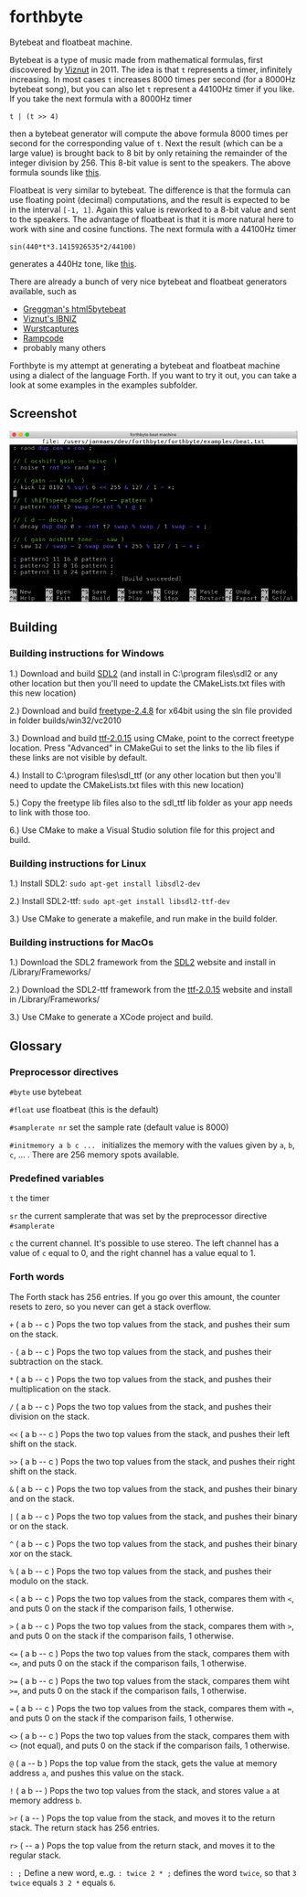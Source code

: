 # forthbyte
Bytebeat and floatbeat machine.

Bytebeat is a type of music made from mathematical formulas, first discovered by [Viznut](http://viznut.fi/en/) in 2011.
The idea is that `t` represents a timer, infinitely increasing. In most cases `t` increases 8000 times per second (for a 8000Hz bytebeat song), but you can also let `t` represent a 44100Hz timer if you like.
If you take the next formula with a 8000Hz timer

    t | (t >> 4)
    
then a bytebeat generator will compute the above formula 8000 times per second for the corresponding value of `t`. Next the result (which can be a large value) is brought back to 8 bit by only retaining the remainder of the integer division by 256. This 8-bit value is sent to the speakers. The above formula sounds like [this](https://greggman.com/downloads/examples/html5bytebeat/html5bytebeat.html#t=0&e=0&s=8000&bb=5d000001000c00000000000000003a080b8211271601699e47dc7a96bdeefffe47b000).

Floatbeat is very similar to bytebeat. The difference is that the formula can use floating point (decimal) computations, and the result is expected to be in the interval `[-1, 1]`. Again this value is reworked to a 8-bit value and sent to the speakers. The advantage of floatbeat is that it is more natural here to work with sine and cosine functions. The next formula with a 44100Hz timer

    sin(440*t*3.1415926535*2/44100)

generates a 440Hz tone, like [this](https://greggman.com/downloads/examples/html5bytebeat/html5bytebeat.html#t=1&e=0&s=44100&bb=5d000001001f0000000000000000399a4a1a8961f80549b689502166e2852d12e851ce4a54854c282dd601f86f25b2bfffd47d0000).

There are already a bunch of very nice bytebeat and floatbeat generators available, such as
- [Greggman's html5bytebeat](https://github.com/greggman/html5bytebeat)
- [Viznut's IBNIZ](http://pelulamu.net/ibniz/)
- [Wurstcaptures](http://wurstcaptures.untergrund.net/music/)
- [Rampcode](https://github.com/gabochi/rampcode)
- probably many others

Forthbyte is my attempt at generating a bytebeat and floatbeat machine using a dialect of the language Forth. If you want to try it out, you can take a look at some examples in the examples subfolder.

Screenshot
----------
![](images/forthbyte.png)

Building
--------
### Building instructions for Windows

1.) Download and build [SDL2](https://www.libsdl.org/) (and install in C:\program files\sdl2 or any other location but then you'll need to update the CMakeLists.txt files with this new location)

2.) Download and build [freetype-2.4.8](https://www.freetype.org/download.html) for x64bit using the sln file provided in folder builds/win32/vc2010

3.) Download and build [ttf-2.0.15](https://www.libsdl.org/projects/SDL_ttf/) using CMake, point to the correct freetype location. Press "Advanced" in CMakeGui to set the links to the lib files if these links are not visible by default.

4.) Install to C:\program files\sdl_ttf (or any other location but then you'll need to update the CMakeLists.txt files with this new location)

5.) Copy the freetype lib files also to the sdl_ttf lib folder as your app needs to link with those too.

6.) Use CMake to make a Visual Studio solution file for this project and build.

### Building instructions for Linux

1.) Install SDL2: `sudo apt-get install libsdl2-dev`

2.) Install SDL2-ttf: `sudo apt-get install libsdl2-ttf-dev`

3.) Use CMake to generate a makefile, and run make in the build folder.

### Building instructions for MacOs

1.) Download the SDL2 framework from the [SDL2](https://www.libsdl.org/) website and install in /Library/Frameworks/

2.) Download the SDL2-ttf framework from the [ttf-2.0.15](https://www.libsdl.org/projects/SDL_ttf/) website and install in /Library/Frameworks/

3.) Use CMake to generate a XCode project and build.

Glossary
--------

### Preprocessor directives

`#byte` use bytebeat

`#float` use floatbeat (this is the default)

`#samplerate nr` set the sample rate (default value is 8000)

`#initmemory a b c ... ` initializes the memory with the values given by `a`, `b`, `c`, ... . There are 256 memory spots available.

### Predefined variables

`t` the timer

`sr` the current samplerate that was set by the preprocessor directive `#samplerate`

`c` the current channel. It's possible to use stereo. The left channel has a value of `c` equal to 0, and the right channel has a value equal to 1.

### Forth words

The Forth stack has 256 entries. If you go over this amount, the counter resets to zero, so you never can get a stack overflow.

`+` ( a b -- c ) Pops the two top values from the stack, and pushes their sum on the stack.

`-` ( a b -- c )  Pops the two top values from the stack, and pushes their subtraction on the stack.

`*` ( a b -- c )  Pops the two top values from the stack, and pushes their multiplication on the stack.

`/` ( a b -- c )  Pops the two top values from the stack, and pushes their division on the stack.

`<<` ( a b -- c )  Pops the two top values from the stack, and pushes their left shift on the stack.

`>>` ( a b -- c )  Pops the two top values from the stack, and pushes their right shift on the stack.

`&` ( a b -- c )  Pops the two top values from the stack, and pushes their binary and on the stack.

`|` ( a b -- c )  Pops the two top values from the stack, and pushes their binary or on the stack.

`^` ( a b -- c )  Pops the two top values from the stack, and pushes their binary xor on the stack.

`%` ( a b -- c )  Pops the two top values from the stack, and pushes their modulo on the stack.

`<` ( a b -- c )  Pops the two top values from the stack, compares them with `<`, and puts 0 on the stack if the comparison fails, 1 otherwise.

`>` ( a b -- c )  Pops the two top values from the stack, compares them with `>`, and puts 0 on the stack if the comparison fails, 1 otherwise.

`<=` ( a b -- c )  Pops the two top values from the stack, compares them with `<=`, and puts 0 on the stack if the comparison fails, 1 otherwise.

`>=` ( a b -- c )  Pops the two top values from the stack, compares them wiht `>=`, and puts 0 on the stack if the comparison fails, 1 otherwise.

`=` ( a b -- c )  Pops the two top values from the stack, compares them with `=`, and puts 0 on the stack if the comparison fails, 1 otherwise.

`<>` ( a b -- c )  Pops the two top values from the stack, compares them with `<>` (not equal), and puts 0 on the stack if the comparison fails, 1 otherwise.

`@` ( a -- b ) Pops the top value from the stack, gets the value at memory address `a`, and pushes this value on the stack.

`!` ( a b -- ) Pops the two top values from the stack, and stores value `a` at memory address `b`.

`>r` ( a -- ) Pops the top value from the stack, and moves it to the return stack. The return stack has 256 entries.

`r>` ( -- a ) Pops the top value from the return stack, and moves it to the regular stack. 

`: ;` Define a new word, e..g. `: twice 2 * ;` defines the word `twice`, so that `3 twice` equals `3 2 *` equals `6`.
